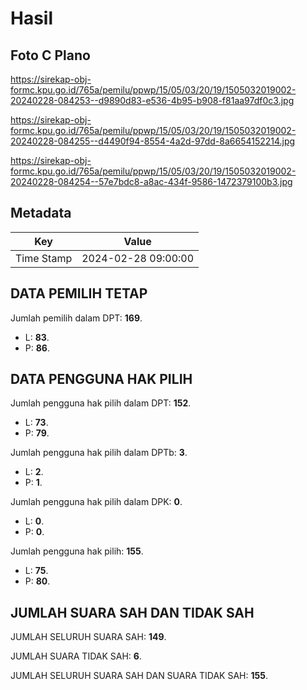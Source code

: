 # Hasil

## Foto C Plano

https://sirekap-obj-formc.kpu.go.id/765a/pemilu/ppwp/15/05/03/20/19/1505032019002-20240228-084253--d9890d83-e536-4b95-b908-f81aa97df0c3.jpg

https://sirekap-obj-formc.kpu.go.id/765a/pemilu/ppwp/15/05/03/20/19/1505032019002-20240228-084255--d4490f94-8554-4a2d-97dd-8a6654152214.jpg

https://sirekap-obj-formc.kpu.go.id/765a/pemilu/ppwp/15/05/03/20/19/1505032019002-20240228-084254--57e7bdc8-a8ac-434f-9586-1472379100b3.jpg


## Metadata

| Key        | Value               |
| ---------- | ------------------- |
| Time Stamp | 2024-02-28 09:00:00 |


## DATA PEMILIH TETAP

Jumlah pemilih dalam DPT: **169**.
 * L: **83**.
 * P: **86**.

## DATA PENGGUNA HAK PILIH

Jumlah pengguna hak pilih dalam DPT: **152**.
 * L: **73**.
 * P: **79**.

Jumlah pengguna hak pilih dalam DPTb: **3**.
 * L: **2**.
 * P: **1**.

Jumlah pengguna hak pilih dalam DPK: **0**.
 * L: **0**.
 * P: **0**.

Jumlah pengguna hak pilih: **155**.
 * L: **75**.
 * P: **80**.

## JUMLAH SUARA SAH DAN TIDAK SAH

JUMLAH SELURUH SUARA SAH: **149**.

JUMLAH SUARA TIDAK SAH: **6**.

JUMLAH SELURUH SUARA SAH DAN SUARA TIDAK SAH: **155**.


